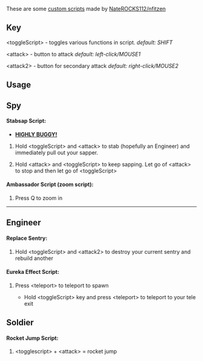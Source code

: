 <style>
.u {
    text-decoration: underline
}
</style>
<title>
N's Custom Scripts - Usage
</title>

These are some [custom scripts](..) made by [NateROCKS112/nfitzen](//keybase.io/nfitzen)

Key
---
&lt;toggleScript&gt; \- toggles various functions in script. _default: SHIFT_

&lt;attack&gt; \- button to attack _default: left\-click/MOUSE1_

&lt;attack2&gt; \- button for secondary attack _default: right\-click/MOUSE2_


Usage
---

Spy
---
#### Stabsap Script:
 - **<span class="u">HIGHLY BUGGY!</span>**
 
1. Hold &lt;toggleScript&gt; and &lt;attack&gt; to stab \(hopefully an Engineer\) and immediately pull out your sapper.
 
2. Hold &lt;attack&gt; and &lt;toggleScript&gt; to keep sapping. Let go of &lt;attack&gt; to stop and then let go of &lt;toggleScript&gt;

#### Ambassador Script (zoom script):

 1. Press Q to zoom in
 
---
Engineer
---
#### Replace Sentry:

 1. Hold &lt;toggleScript&gt; and &lt;attack2&gt; to destroy your current sentry and rebuild another

#### Eureka Effect Script:

1. Press &lt;teleport&gt; to teleport to spawn

   * Hold &lt;toggleScript&gt; key and press &lt;teleport&gt; to teleport to your tele exit

Soldier
---
#### Rocket Jump Script:

1. &lt;togglescript&gt; + &lt;attack&gt; = rocket jump